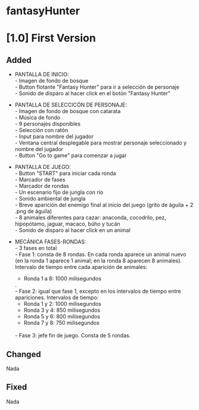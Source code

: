 # fantasyHunter

<h1>[1.0] First Version</h1>

<h2>Added</h2>

- PANTALLA DE INICIO:<br>- Imagen de fondo de bosque <br>- Button flotante "Fantasy Hunter" para ir a selección de personaje <br>- Sonido de disparo al hacer click en el botón "Fantasy Hunter"

- PANTALLA DE SELECCICÓN DE PERSONAJE:<br>- Imagen de fondo de bosque con catarata <br>- Música de fondo <br>- 9 personajes disponibles <br>- Selección con ratón <br>- Input para nombre del jugador <br>- Ventana central desplegable para mostrar personaje seleccionado y nombre del jugador <br>- Button "Go to game" para comenzar a jugar

- PANTALLA DE JUEGO: <br>- Button "START" para iniciar cada ronda <br>- Marcador de fases <br>- Marcador de rondas <br>- Un escenario fijo de jungla con río <br>- Sonido ambiental de jungla <br>- Breve aparición del enemigo final al inicio del juego (grito de águila + 2 .png de águila) <br> - 8 animales diferentes para cazar: anaconda, cocodrilo, pez, hipopótamo, jaguar, macaco, búho y tucán <br>- Sonido de disparo al hacer click en un animal

- MECÁNICA FASES-RONDAS: <br>- 3 fases en total <br>- Fase 1: consta de 8 rondas. En cada ronda aparece un animal nuevo (en la ronda 1 aparece 1 animal; en la ronda 8 aparecen 8 animales). Intervalo de tiempo entre cada aparición de animales: <ul><li>Ronda 1 a 8: 1000 milisegundos</li></ul>. <br>- Fase 2: igual que fase 1, excepto en los intervalos de tiempo entre apariciones. Intervalos de tiempo: <ul><li>Ronda 1 y 2: 1000 milisegundos</li><li>Ronda 3 y 4: 850 milisegundos</li><li>Ronda 5 y 6: 800 milisegundos</li><li>Ronda 7 y 8: 750 milisegundos</li></ul><br> - Fase 3: jefe fin de juego. Consta de 5 rondas.



<h2>Changed</h2>

Nada

<h2>Fixed</h2>

Nada


